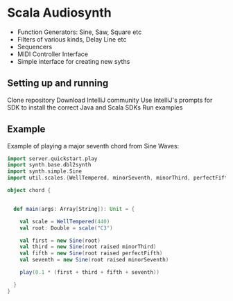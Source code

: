 Scala Audiosynth
================

* Function Generators: Sine, Saw, Square etc
* Filters of various kinds, Delay Line etc
* Sequencers
* MIDI Controller Interface
* Simple interface for creating new syths

Setting up and running
----------------------

Clone repository
Download IntelliJ community
Use IntelliJ's prompts for SDK to install the correct Java and Scala SDKs
Run examples

Example
-------

Example of playing a major seventh chord from Sine Waves:

```scala
import server.quickstart.play
import synth.base.dbl2synth
import synth.simple.Sine
import util.scales.{WellTempered, minorSeventh, minorThird, perfectFifth}

object chord {


  def main(args: Array[String]): Unit = {

    val scale = WellTempered(440)
    val root: Double = scale("C3")

    val first = new Sine(root)
    val third = new Sine(root raised minorThird)
    val fifth = new Sine(root raised perfectFifth)
    val seventh = new Sine(root raised minorSeventh)

    play(0.1 * (first + third + fifth + seventh))

  }
}
```
